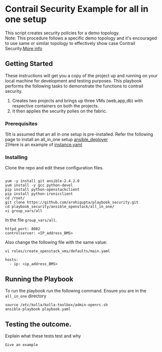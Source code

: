 # Contrail Security Example for all in one setup

This script creates security policies for a demo topology. <br />
Note: This procedure follows a specific demo topology and it's encouraged to use same or similar topology to effectively show case Contrail Security.[More info](https://github.com/fashaikh7/Contrail-Security/wiki/Contrail-Security-with-OpenStack-and-Bare-Metal-Server)

## Getting Started

These instructions will get you a copy of the project up and running on your local machine for development and testing purposes. This playbook performs the following tasks to demonstrate the functions to contrail security. <br />
1) Creates two projects and brings up three VMs (web,app,db) with respective containers on both the projects. <br />
2) It then applies the security polies on the fabric.

### Prerequisites

1)It is assumed that an all in one setup is pre-installed.
Refer the following page to install an all_in_one setup [ansible_deployer](https://github.com/Juniper/contrail-ansible-deployer/wiki/Contrail-with-Kolla-Ocata)
<br />
2)Here is an example of [instance.yaml](./allinone_instance.yaml)<br />


### Installing

Clone the repo and edit these configuration files.

```

yum -y install git ansible-2.4.2.0
yum install -y gcc python-devel
pip install python-openstackclient
pip install python-ironicclient
cd /root/
git clone https://github.com/arohigupta/playbook_security.git
cd playbook_security/ansible_openstack/all_in_one/
vi group_vars/all
```

In the file `group_vars/all`.

```
httpd_port: 8082
controlserver: <IP_address_BMS>
```

Also change the following file with the same value:
```
vi roles/create_openstack_vms/defaults/main.yaml
```
```
hosts:
  - ip: <ip_address_BMS>
```
## Running the Playbook
To run the playbook run the following command. Ensure you are in the `all_in_one` directory

```
source /etc/kolla/kolla-toolbox/admin-openrc.sh
ansible-playbook playbook.yaml
```


## Testing the outcome.

Explain what these tests test and why

```
Give an example
```
